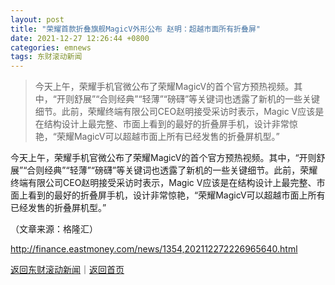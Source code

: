 ```yaml
---
layout: post
title: "荣耀首款折叠旗舰MagicV外形公布 赵明：超越市面所有折叠屏"
date: 2021-12-27 12:26:44 +0800
categories: emnews
tags: 东财滚动新闻
---
```

> 今天上午，荣耀手机官微公布了荣耀MagicV的首个官方预热视频。其中，“开则舒展”“合则经典”“轻薄”“磅礴”等关键词也透露了新机的一些关键细节。此前，荣耀终端有限公司CEO赵明接受采访时表示，Magic V应该是在结构设计上最完整、市面上看到的最好的折叠屏手机，设计非常惊艳，“荣耀MagicV可以超越市面上所有已经发售的折叠屏机型。”

<p>今天上午，荣耀手机官微公布了荣耀MagicV的首个官方预热视频。其中，“开则舒展”“合则经典”“轻薄”“磅礴”等关键词也透露了新机的一些关键细节。此前，荣耀终端有限公司CEO赵明接受采访时表示，Magic V应该是在结构设计上最完整、市面上看到的最好的折叠屏手机，设计非常惊艳，“荣耀MagicV可以超越市面上所有已经发售的折叠屏机型。”</p><p class="em_media">（文章来源：格隆汇）</p>

<http://finance.eastmoney.com/news/1354,202112272226965640.html>

[返回东财滚动新闻](//finews.withounder.com/emnews/)｜[返回首页](//finews.withounder.com/)